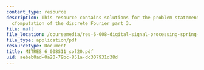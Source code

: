 ```yaml
---
content_type: resource
description: This resource contains solutions for the problem statements related to
  cfomputation of the discrete Fourier part 3.
file: null
file_location: /coursemedia/res-6-008-digital-signal-processing-spring-2011/aebeb0ad0a2079bc851adc307931d38d_MITRES_6_008S11_sol20.pdf
file_type: application/pdf
resourcetype: Document
title: MITRES_6_008S11_sol20.pdf
uid: aebeb0ad-0a20-79bc-851a-dc307931d38d
---
```


